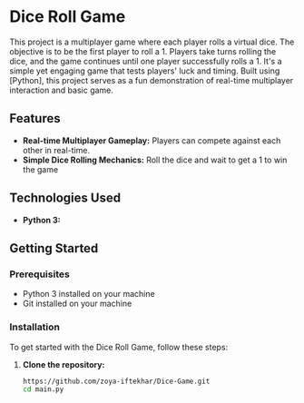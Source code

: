 # Dice Roll Game

This project is a multiplayer game where each player rolls a virtual dice. The objective is to be the first player to roll a 1. Players take turns rolling the dice, and the game continues until one player successfully rolls a 1. It's a simple yet engaging game that tests players' luck and timing. Built using [Python], this project serves as a fun demonstration of real-time multiplayer interaction and basic game. 

## Features

- **Real-time Multiplayer Gameplay:** Players can compete against each other in real-time.
- **Simple Dice Rolling Mechanics:** Roll the dice and wait to get a 1 to win the game

## Technologies Used

- **Python 3:** 

## Getting Started

### Prerequisites

- Python 3 installed on your machine
- Git installed on your machine

### Installation

To get started with the Dice Roll Game, follow these steps:

1. **Clone the repository:**

   ```bash
   https://github.com/zoya-iftekhar/Dice-Game.git
   cd main.py
